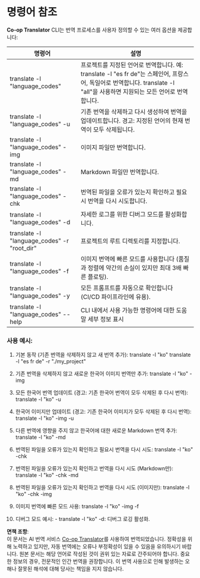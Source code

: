 <!--
CO_OP_TRANSLATOR_METADATA:
{
  "original_hash": "b38d8f042530a4bc872def7cb2c141cd",
  "translation_date": "2025-08-10T12:12:08+00:00",
  "source_file": "getting_started/command-reference.md",
  "language_code": "ko"
}
-->
# 명령어 참조
**Co-op Translator** CLI는 번역 프로세스를 사용자 정의할 수 있는 여러 옵션을 제공합니다:

명령어                                       | 설명
----------------------------------------------|-------------------------------------------------------------------------------------------------------------------------------------------------------------------------------------------------------
translate -l "language_codes"                 | 프로젝트를 지정된 언어로 번역합니다. 예: translate -l "es fr de"는 스페인어, 프랑스어, 독일어로 번역합니다. translate -l "all"을 사용하면 지원되는 모든 언어로 번역합니다.
translate -l "language_codes" -u              | 기존 번역을 삭제하고 다시 생성하여 번역을 업데이트합니다. 경고: 지정된 언어의 현재 번역이 모두 삭제됩니다.
translate -l "language_codes" -img            | 이미지 파일만 번역합니다.
translate -l "language_codes" -md             | Markdown 파일만 번역합니다.
translate -l "language_codes" -chk            | 번역된 파일을 오류가 있는지 확인하고 필요시 번역을 다시 시도합니다.
translate -l "language_codes" -d              | 자세한 로그를 위한 디버그 모드를 활성화합니다.
translate -l "language_codes" -r "root_dir"   | 프로젝트의 루트 디렉토리를 지정합니다.
translate -l "language_codes" -f              | 이미지 번역에 빠른 모드를 사용합니다 (품질과 정렬에 약간의 손실이 있지만 최대 3배 빠른 플로팅).
translate -l "language_codes" -y              | 모든 프롬프트를 자동으로 확인합니다 (CI/CD 파이프라인에 유용).
translate -l "language_codes" --help          | CLI 내에서 사용 가능한 명령어에 대한 도움말 세부 정보 표시

### 사용 예시:

  1. 기본 동작 (기존 번역을 삭제하지 않고 새 번역 추가):   translate -l "ko"    translate -l "es fr de" -r "./my_project"

  2. 기존 번역을 삭제하지 않고 새로운 한국어 이미지 번역만 추가:    translate -l "ko" -img

  3. 모든 한국어 번역 업데이트 (경고: 기존 한국어 번역이 모두 삭제된 후 다시 번역):    translate -l "ko" -u

  4. 한국어 이미지만 업데이트 (경고: 기존 한국어 이미지가 모두 삭제된 후 다시 번역):    translate -l "ko" -img -u

  5. 다른 번역에 영향을 주지 않고 한국어에 대한 새로운 Markdown 번역 추가:    translate -l "ko" -md

  6. 번역된 파일을 오류가 있는지 확인하고 필요시 번역을 다시 시도: translate -l "ko" -chk

  7. 번역된 파일을 오류가 있는지 확인하고 번역을 다시 시도 (Markdown만): translate -l "ko" -chk -md

  8. 번역된 파일을 오류가 있는지 확인하고 번역을 다시 시도 (이미지만): translate -l "ko" -chk -img

  9. 이미지 번역에 빠른 모드 사용:    translate -l "ko" -img -f

  10. 디버그 모드 예시: - translate -l "ko" -d: 디버그 로깅 활성화.

**면책 조항**:  
이 문서는 AI 번역 서비스 [Co-op Translator](https://github.com/Azure/co-op-translator)를 사용하여 번역되었습니다. 정확성을 위해 노력하고 있지만, 자동 번역에는 오류나 부정확성이 있을 수 있음을 유의하시기 바랍니다. 원본 문서는 해당 언어로 작성된 것이 권위 있는 자료로 간주되어야 합니다. 중요한 정보의 경우, 전문적인 인간 번역을 권장합니다. 이 번역 사용으로 인해 발생하는 오해나 잘못된 해석에 대해 당사는 책임을 지지 않습니다.